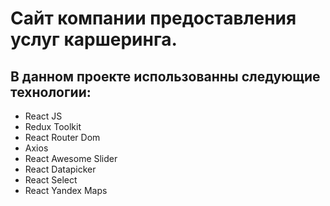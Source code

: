 # Сайт компании предоставления услуг каршеринга.

## В данном проекте использованны следующие технологии:
  * React JS
  * Redux Toolkit
  * React Router Dom
  * Axios
  * React Awesome Slider
  * React Datapicker
  * React Select
  * React Yandex Maps


